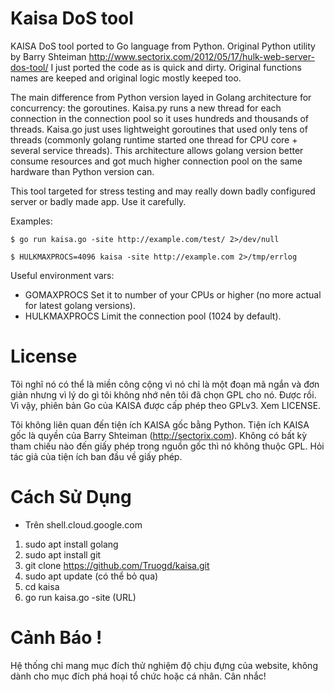 Kaisa DoS tool
=============

KAISA DoS tool ported to Go language from Python. 
Original Python utility by Barry Shteiman http://www.sectorix.com/2012/05/17/hulk-web-server-dos-tool/
I just ported the code as is quick and dirty. Original functions names are keeped and original logic mostly keeped too.

The main difference from Python version layed in Golang architecture for concurrency: the goroutines. Kaisa.py runs
a new thread for each connection in the connection pool so it uses hundreds and thousands of threads. 
Kaisa.go just uses lightweight goroutines that used only tens of threads (commonly golang runtime started one thread for
CPU core + several service threads). This architecture allows golang version better consume resources and got much higher 
connection pool on the same hardware than Python version can.

This tool targeted for stress testing and may really down badly configured server or badly made app. Use it carefully.

Examples:

    $ go run kaisa.go -site http://example.com/test/ 2>/dev/null

    $ HULKMAXPROCS=4096 kaisa -site http://example.com 2>/tmp/errlog

Useful environment vars:

* GOMAXPROCS
  Set it to number of your CPUs or higher (no more actual for latest golang versions).
* HULKMAXPROCS
  Limit the connection pool (1024 by default).

License
=======

Tôi nghĩ nó có thể là miền công cộng vì nó chỉ là một đoạn mã ngắn và đơn giản nhưng vì lý do gì tôi không nhớ nên tôi đã chọn GPL cho nó. Được rồi. Vì vậy, phiên bản Go của KAISA được cấp phép theo GPLv3. Xem LICENSE.

Tôi không liên quan đến tiện ích KAISA gốc bằng Python. Tiện ích KAISA gốc là quyền của Barry Shteiman (http://sectorix.com). Không có bất kỳ tham chiếu nào đến giấy phép trong nguồn gốc thì nó không thuộc GPL. Hỏi tác giả của tiện ích ban đầu về giấy phép.

Cách Sử Dụng
=======
* Trên shell.cloud.google.com

1. sudo apt install golang
2. sudo apt install git
3. git clone https://github.com/Truogd/kaisa.git
4. sudo apt update (có thể bỏ qua)
5. cd kaisa
6. go run kaisa.go -site (URL)

Cảnh Báo !
=======

Hệ thống chỉ mang mục đích thử nghiệm độ chịu đựng của website, không dành cho mục đích phá hoại tổ chức hoặc cá nhân. Cân nhắc!

